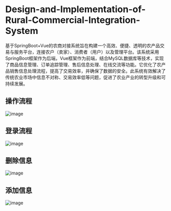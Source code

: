 # Design-and-Implementation-of-Rural-Commercial-Integration-System
基于SpringBoot+Vue的农商对接系统旨在构建一个高效、便捷、透明的农产品交易与服务平台，连接农户（卖家）、消费者（用户）以及管理平台。该系统采用SpringBoot框架作为后端，Vue框架作为前端，结合MySQL数据库等技术，实现了商品信息管理、订单追踪管理、售后信息处理、在线交流等功能。它优化了农产品销售信息处理流程，提高了交易效率，并确保了数据的安全。此系统有效解决了传统农业市场中信息不对称、交易效率低等问题，促进了农业产业的转型升级和可持续发展。
## 操作流程
![image](https://github.com/user-attachments/assets/471b22a5-355a-4bf0-aa1a-1108dec86e9e)
## 登录流程
![image](https://github.com/user-attachments/assets/80b026bd-d2dd-49ad-a530-3e9367c0eecd)
## 删除信息
![image](https://github.com/user-attachments/assets/9ae7d5cb-c428-441f-af30-75af4743d169)
## 添加信息
![image](https://github.com/user-attachments/assets/53500a49-75dd-43ad-a99b-68b36bc4009c)

